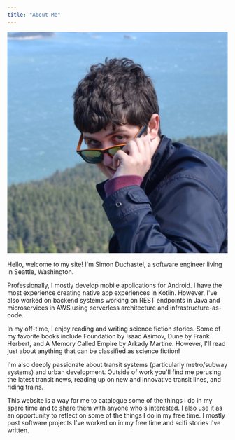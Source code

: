 ```yaml
---
title: "About Me"
---
```


![Simon Duchastel](simon-duchastel.jpg#center "Profile")

Hello, welcome to my site! I'm Simon Duchastel, a software engineer living in Seattle, Washington.

Professionally, I mostly develop mobile applications for Android. I have the most experience creating native app experiences in Kotlin. However, I've also worked on backend systems working on REST endpoints in Java and microservices in AWS using serverless architecture and infrastructure-as-code.

In my off-time, I enjoy reading and writing science fiction stories. Some of my favorite books include Foundation by Isaac Asimov, Dune by Frank Herbert, and A Memory Called Empire by Arkady Martine. However, I'll read just about anything that can be classified as science fiction!

I'm also deeply passionate about transit systems (particularly metro/subway systems) and urban development. Outside of work you'll find me perusing the latest transit news, reading up on new and innovative transit lines, and riding trains.

This website is a way for me to catalogue some of the things I do in my spare time and to share them with anyone who's interested. I also use it as an opportunity to reflect on some of the things I do in my free time. I mostly post software projects I've worked on in my free time and scifi stories I've written.